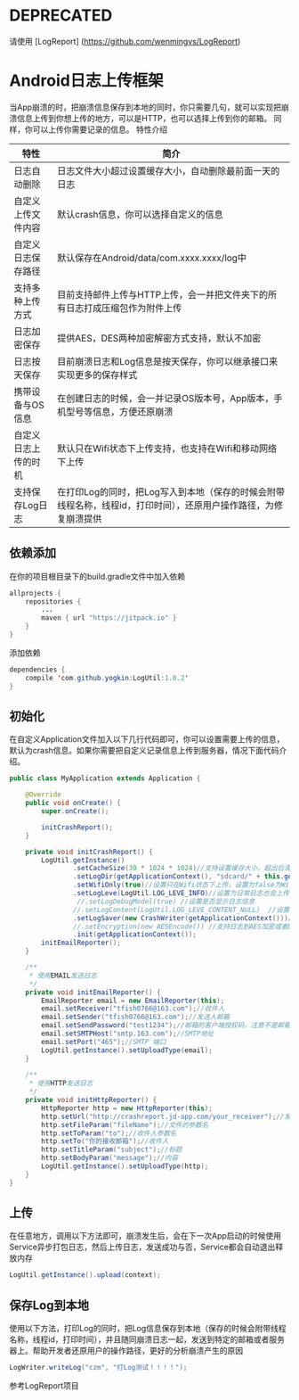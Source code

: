 # DEPRECATED

请使用 [LogReport] (https://github.com/wenmingvs/LogReport)

# Android日志上传框架

当App崩溃的时，把崩溃信息保存到本地的同时，你只需要几句，就可以实现把崩溃信息上传到你想上传的地方，可以是HTTP，也可以选择上传到你的邮箱。
同样，你可以上传你需要记录的信息。
特性介绍  

| 特性|简介|
| ------ | ------ |
|日志自动删除|日志文件大小超过设置缓存大小，自动删除最前面一天的日志|
|自定义上传文件内容|默认crash信息，你可以选择自定义的信息|
|自定义日志保存路径 |默认保存在Android/data/com.xxxx.xxxx/log中|
|支持多种上传方式|目前支持邮件上传与HTTP上传，会一并把文件夹下的所有日志打成压缩包作为附件上传|
|日志加密保存|提供AES，DES两种加密解密方式支持，默认不加密|
|日志按天保存|目前崩溃日志和Log信息是按天保存，你可以继承接口来实现更多的保存样式|
|携带设备与OS信息|在创建日志的时候，会一并记录OS版本号，App版本，手机型号等信息，方便还原崩溃|
|自定义日志上传的时机|默认只在Wifi状态下上传支持，也支持在Wifi和移动网络下上传|
|支持保存Log日志|在打印Log的同时，把Log写入到本地（保存的时候会附带线程名称，线程id，打印时间），还原用户操作路径，为修复崩溃提供

## 依赖添加
在你的项目根目录下的build.gradle文件中加入依赖


``` java
allprojects {
    repositories {
        ...
        maven { url "https://jitpack.io" }
    }
}
```
添加依赖
``` java
dependencies {
    compile 'com.github.yogkin:LogUtil:1.0.2'
}
```

## 初始化
在自定义Application文件加入以下几行代码即可，你可以设置需要上传的信息，默认为crash信息。如果你需要把自定义记录信息上传到服务器，情况下面代码介绍。
``` java
public class MyApplication extends Application {

    @Override
    public void onCreate() {
        super.onCreate();

        initCrashReport();
    }

    private void initCrashReport() {
        LogUtil.getInstance()
                .setCacheSize(30 * 1024 * 1024)//支持设置缓存大小，超出后清空
                .setLogDir(getApplicationContext(), "sdcard/" + this.getString(this.getApplicationInfo().labelRes) + "/")//定义路径为：sdcard/[app name]/
                .setWifiOnly(true)//设置只在Wifi状态下上传，设置为false为Wifi和移动网络都上传
                .setLogLeve(LogUtil.LOG_LEVE_INFO)//设置为日常日志也会上传
                 //.setLogDebugModel(true) //设置是否显示日志信息
                //.setLogContent(LogUtil.LOG_LEVE_CONTENT_NULL)  //设置是否在邮件内容显示附件信息文字
                .setLogSaver(new CrashWriter(getApplicationContext()))//支持自定义保存崩溃信息的样式
                //.setEncryption(new AESEncode()) //支持日志到AES加密或者DES加密，默认不开启
                .init(getApplicationContext());
        initEmailReporter();
    }

    /**
     * 使用EMAIL发送日志
     */
    private void initEmailReporter() {
        EmailReporter email = new EmailReporter(this);
        email.setReceiver("tfish0766@163.com");//收件人
        email.setSender("tfish0766@163.com");//发送人邮箱
        email.setSendPassword("test1234");//邮箱的客户端授权码，注意不是邮箱密码
        email.setSMTPHost("smtp.163.com");//SMTP地址
        email.setPort("465");//SMTP 端口
        LogUtil.getInstance().setUploadType(email);
    }
    
    /**
     * 使用HTTP发送日志
     */
    private void initHttpReporter() {
        HttpReporter http = new HttpReporter(this);
        http.setUrl("http://crashreport.jd-app.com/your_receiver");//发送请求的地址
        http.setFileParam("fileName");//文件的参数名
        http.setToParam("to");//收件人参数名
        http.setTo("你的接收邮箱");//收件人
        http.setTitleParam("subject");//标题
        http.setBodyParam("message");//内容
        LogUtil.getInstance().setUploadType(http);
    }
}

```

## 上传
在任意地方，调用以下方法即可，崩溃发生后，会在下一次App启动的时候使用Service异步打包日志，然后上传日志，发送成功与否，Service都会自动退出释放内存
``` java
LogUtil.getInstance().upload(context);
```


## 保存Log到本地
使用以下方法，打印Log的同时，把Log信息保存到本地（保存的时候会附带线程名称，线程id，打印时间），并且随同崩溃日志一起，发送到特定的邮箱或者服务器上。帮助开发者还原用户的操作路径，更好的分析崩溃产生的原因
``` java
LogWriter.writeLog("czm", "打Log测试！！！！");
```

参考LogReport项目
